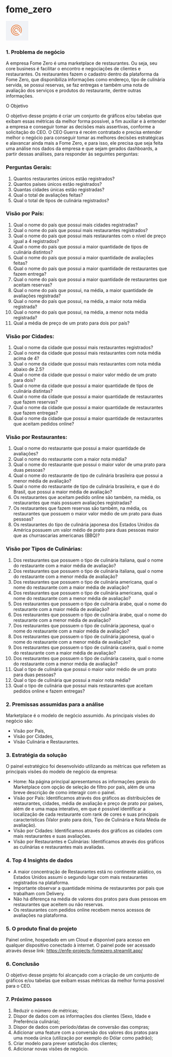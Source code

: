 # fome_zero
![Logo](https://github.com/CarvalhoEF/fome_zero/blob/main/logo1.png)

### 1. Problema de negócio

A empresa Fome Zero é uma marketplace de restaurantes. Ou seja, seu core business é facilitar o encontro e negociações de clientes e restaurantes. Os restaurantes fazem o cadastro dentro da plataforma da Fome Zero, que disponibiliza informações como endereço, tipo de culinária servida, se possui reservas, se faz entregas e também uma nota de avaliação dos serviços e produtos do restaurante, dentre outras informações.

O Objetivo

O objetivo desse projeto é criar um conjunto de gráficos e/ou tabelas que exibam essas métricas da melhor forma possível, a fim auxiliar e à entender a empresa e conseguir tomar as decisões mais assertivas, conforme a solicitação do CEO.
O CEO Guerra é recém contratado e precisa entender melhor o negócio para conseguir tomar as melhores decisões estratégicas e alavancar ainda mais a Fome Zero, e para isso, ele precisa que seja feita uma análise nos dados da empresa e que sejam gerados dashboards, a partir dessas análises, para responder às seguintes perguntas:

### Perguntas Gerais:

1. Quantos restaurantes únicos estão registrados?
2. Quantos países únicos estão registrados?
3. Quantas cidades únicas estão registradas?
4. Qual o total de avaliações feitas?
5. Qual o total de tipos de culinária registrados?

### Visão por País:

1. Qual o nome do país que possui mais cidades registradas?
2. Qual o nome do país que possui mais restaurantes registrados?
3. Qual o nome do país que possui mais restaurantes com o nível de preço igual a 4
registrados?
4. Qual o nome do país que possui a maior quantidade de tipos de culinária
distintos?
5. Qual o nome do país que possui a maior quantidade de avaliações feitas?
6. Qual o nome do país que possui a maior quantidade de restaurantes que fazem
entrega?
7. Qual o nome do país que possui a maior quantidade de restaurantes que aceitam
reservas?
8. Qual o nome do país que possui, na média, a maior quantidade de avaliações
registrada?
9. Qual o nome do país que possui, na média, a maior nota média registrada?
10. Qual o nome do país que possui, na média, a menor nota média registrada?
11. Qual a média de preço de um prato para dois por país?

### Visão por Cidades:

1. Qual o nome da cidade que possui mais restaurantes registrados?
2. Qual o nome da cidade que possui mais restaurantes com nota média acima de
4?
3. Qual o nome da cidade que possui mais restaurantes com nota média abaixo de
2.5?
4. Qual o nome da cidade que possui o maior valor médio de um prato para dois?
5. Qual o nome da cidade que possui a maior quantidade de tipos de culinária
distintas?
6. Qual o nome da cidade que possui a maior quantidade de restaurantes que fazem
reservas?
7. Qual o nome da cidade que possui a maior quantidade de restaurantes que fazem
entregas?
8. Qual o nome da cidade que possui a maior quantidade de restaurantes que
aceitam pedidos online?

### Visão por Restaurantes:

1. Qual o nome do restaurante que possui a maior quantidade de avaliações?
2. Qual o nome do restaurante com a maior nota média?
3. Qual o nome do restaurante que possui o maior valor de uma prato para duas
pessoas?
4. Qual o nome do restaurante de tipo de culinária brasileira que possui a menor
média de avaliação?
5. Qual o nome do restaurante de tipo de culinária brasileira, e que é do Brasil, que
possui a maior média de avaliação?
6. Os restaurantes que aceitam pedido online são também, na média, os
restaurantes que mais possuem avaliações registradas?
7. Os restaurantes que fazem reservas são também, na média, os restaurantes que
possuem o maior valor médio de um prato para duas pessoas?
8. Os restaurantes do tipo de culinária japonesa dos Estados Unidos da América
possuem um valor médio de prato para duas pessoas maior que as churrascarias
americanas (BBQ)?

### Visão por Tipos de Culinárias:

1. Dos restaurantes que possuem o tipo de culinária italiana, qual o nome do
restaurante com a maior média de avaliação?
2. Dos restaurantes que possuem o tipo de culinária italiana, qual o nome do
restaurante com a menor média de avaliação?
3. Dos restaurantes que possuem o tipo de culinária americana, qual o nome do
restaurante com a maior média de avaliação?
4. Dos restaurantes que possuem o tipo de culinária americana, qual o nome do
restaurante com a menor média de avaliação?
5. Dos restaurantes que possuem o tipo de culinária árabe, qual o nome do
restaurante com a maior média de avaliação?
6. Dos restaurantes que possuem o tipo de culinária árabe, qual o nome do
restaurante com a menor média de avaliação?
7. Dos restaurantes que possuem o tipo de culinária japonesa, qual o nome do
restaurante com a maior média de avaliação?
8. Dos restaurantes que possuem o tipo de culinária japonesa, qual o nome do
restaurante com a menor média de avaliação?
9. Dos restaurantes que possuem o tipo de culinária caseira, qual o nome do
restaurante com a maior média de avaliação?
10. Dos restaurantes que possuem o tipo de culinária caseira, qual o nome do
restaurante com a menor média de avaliação?
11. Qual o tipo de culinária que possui o maior valor médio de um prato para duas
pessoas?
12. Qual o tipo de culinária que possui a maior nota média?
13. Qual o tipo de culinária que possui mais restaurantes que aceitam pedidos
online e fazem entregas?

### 2. Premissas assumidas para a análise
Marketplace é o modelo de negócio assumido.
As principais visões do negócio são: 
- Visão por País,
- Visão por Cidades,
- Visão Culinária e Restaurantes.
  
### 3. Estratégia da solução

O painel estratégico foi desenvolvido utilizando as métricas que refletem as principais visões do modelo de negócio da empresa:

- Home:
Na página principal apresentamos as informações gerais do Marketplace com opção de seleção de filtro por país, além de uma breve descrição de como interagir com o painel.
- Visão por País:
Identificamos através dos gráficos as distribuições de restaurantes, cidades, média de avaliação e preço de prato por países, além de e uma mapa interativo, em que é possível identificar a localização de cada restaurante com rank de cores e suas principais características (Valor prato para dois, Tipo de Culinária e Nota Média de avaliação).
- Visão por Cidades:
Identificamos através dos gráficos as cidades com mais restaurantes e suas avaliações.
- Visão por Restaurantes e Culinárias:
Identificamos através dos gráficos as culinárias e restaurantes mais avaliadas.

### 4. Top 4 Insights de dados

- A maior concentração de Restaurantes está no continente asiático, os Estados Unidos assumi o segundo lugar com mais restaurantes registrados na plataforma.
- Importante observar a quantidade mínima de restaurantes por país que trabalham com Delivery.
- Não há diferença na média de valores dos pratos para duas pessoas em restaurantes que aceitem ou não reservas.
- Os restaurantes com pedidos online recebem menos acessos de avaliações na plataforma.

### 5. O produto final do projeto

Painel online, hospedado em um Cloud e disponível para acesso em qualquer dispositivo conectado à internet. O painel pode ser acessado através desse link: https://enfe-projects-fomezero.streamlit.app/

### 6. Conclusão

O objetivo desse projeto foi alcançado com a criação de um conjunto de gráficos e/ou tabelas que exibam essas métricas da melhor forma possível para o CEO.

### 7. Próximo passos

1. Reduzir o número de métricas;
2. Dispor de dados com as informações dos clientes (Sexo, Idade e Preferência culinária);
3. Dispor de dados com período/datas de conversão das compras;
4. Adicionar uma feature com a conversão dos valores dos pratos para uma moeda única (utilização por exemplo do Dólar como padrão);
5. Criar modelo para prever satisfação dos clientes;
6. Adicionar novas visões de negócio.

